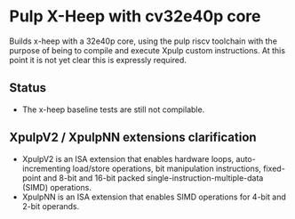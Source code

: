 # Pulp X-Heep with cv32e40p core

Builds x-heep with a 32e40p core, using the pulp riscv toolchain with the purpose of being to compile and execute Xpulp custom instructions. At this point it is not yet clear this is expressly required.

## Status

- The x-heep baseline tests are still not compilable.

## XpulpV2 / XpulpNN extensions clarification

- XpulpV2 is an ISA extension that enables hardware loops, auto-incrementing load/store operations, bit manipulation instructions, fixed-point and 8-bit and 16-bit packed single-instruction-multiple-data (SIMD) operations.
- XpulpNN is an ISA extension that enables SIMD operations for 4-bit and 2-bit operands.
